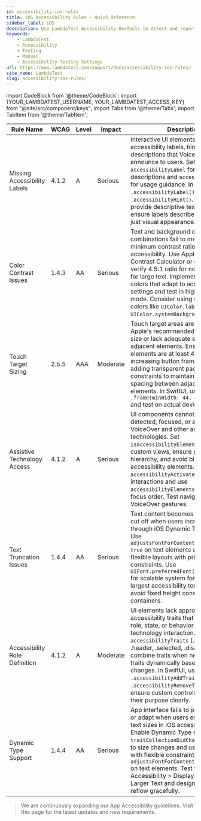 ```yaml
---
id: accessibility-ios-rules
title: iOS Accessibility Rules - Quick Reference
sidebar_label: iOS
description: Use LambdaTest Accessibility DevTools to detect and report accessibility issues with automation, following WCAG guidelines.
keywords:
    - LambdaTest
    - Accessibility
    - Testing
    - Manual
    - Accessibility Testing Settings
url: https://www.lambdatest.com/support/docs/accessibility-ios-rules/
site_name: LambdaTest
slug: accessibility-ios-rules/
---
```

 
import CodeBlock from '@theme/CodeBlock';
import {YOUR_LAMBDATEST_USERNAME, YOUR_LAMBDATEST_ACCESS_KEY} from "@site/src/component/keys";
import Tabs from '@theme/Tabs';
import TabItem from '@theme/TabItem';

<script type="application/ld+json"
      dangerouslySetInnerHTML={{ __html: JSON.stringify({
       "@context": "https://schema.org",
        "@type": "BreadcrumbList",
        "itemListElement": [{
          "@type": "ListItem",
          "position": 1,
          "name": "Home",
          "item": "https://www.lambdatest.com"
        },{
          "@type": "ListItem",
          "position": 2,
          "name": "Support",
          "item": "https://www.lambdatest.com/support/docs/"
        },{
          "@type": "ListItem",
          "position": 3,
          "name": "Accessibility iOS Rules",
          "item": "https://www.lambdatest.com/support/docs/accessibility-ios-rules/"
        }]
      })
    }}
></script>

| Rule Name | WCAG | Level | Impact | Description |
|-----------|------|-------|--------|-------------|
| Missing Accessibility Labels | 4.1.2 | A | Serious | Interactive UI elements lack proper accessibility labels, hints, or descriptions that VoiceOver can announce to users. Set `accessibilityLabel` for meaningful descriptions and `accessibilityHint` for usage guidance. In SwiftUI use `.accessibilityLabel()` and `.accessibilityHint()`. For images, provide descriptive text. For buttons, ensure labels describe the action, not just visual appearance. |
| Color Contrast Issues | 1.4.3 | AA | Serious | Text and background color combinations fail to meet WCAG minimum contrast ratios for visual accessibility. Use Apple's Color Contrast Calculator or online tools to verify 4.5:1 ratio for normal text, 3:1 for large text. Implement system colors that adapt to accessibility settings and test in high contrast mode. Consider using semantic colors like `UIColor.label` and `UIColor.systemBackground`. |
| Touch Target Sizing | 2.5.5 | AAA | Moderate | Touch target areas are smaller than Apple's recommended 44pt minimum size or lack adequate spacing from adjacent elements. Ensure interactive elements are at least 44x44 points by increasing button frame size or adding transparent padding. Use constraints to maintain minimum spacing between adjacent touchable elements. In SwiftUI, use `.frame(minWidth: 44, minHeight: 44)` and test on actual devices. |
| Assistive Technology Access | 4.1.2 | A | Serious | UI components cannot be properly detected, focused, or activated by VoiceOver and other assistive technologies. Set `isAccessibilityElement = true` for custom views, ensure proper view hierarchy, and avoid blocking accessibility elements. Implement `accessibilityActivate()` for custom interactions and use `accessibilityElements` array to define focus order. Test navigation with VoiceOver gestures. |
| Text Truncation Issues | 1.4.4 | AA | Serious | Text content becomes truncated or cut off when users increase font sizes through iOS Dynamic Type settings. Use `adjustsFontForContentSizeCategory = true` on text elements and implement flexible layouts with priority constraints. Use `UIFont.preferredFont(forTextStyle:)` for scalable system fonts. Test with largest accessibility text sizes and avoid fixed height constraints on text containers. |
| Accessibility Role Definition | 4.1.2 | A | Moderate | UI elements lack appropriate accessibility traits that define their role, state, or behavior for assistive technology interaction. Set correct `accessibilityTraits` (.button, .link, .header, .selected, .disabled) and combine traits when needed. Update traits dynamically based on state changes. In SwiftUI, use `.accessibilityAddTraits()` and `.accessibilityRemoveTraits()` to ensure custom controls communicate their purpose clearly. |
| Dynamic Type Support | 1.4.4 | AA | Serious | App interface fails to properly scale or adapt when users enable larger text sizes in iOS accessibility settings. Enable Dynamic Type support using `traitCollectionDidChange` to respond to size changes and use Auto Layout with flexible constraints. Implement `adjustsFontForContentSizeCategory` on text elements. Test with Settings > Accessibility > Display & Text Size > Larger Text and design layouts that reflow gracefully. |


> We are continuously expanding our App Accessibility guidelines. Visit this page for the latest updates and new requirements.